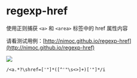 # regexp-href

使用正则捕获 `<a>` 和 `<area>` 标签中的 href 属性内容

请看测试用例：[http://nimoc.github.io/regexp-href](http://nimoc.github.io/regexp-href)

<a href="http://nimoc.github.io/regexp-href"><img src="https://cloud.githubusercontent.com/assets/3949015/7268951/2d9bc5c8-e901-11e4-9154-f34e17593075.gif" /></a>

```
/<a.*?\shref=['"]*([^'"\s<>]+)['"]*/i
```
